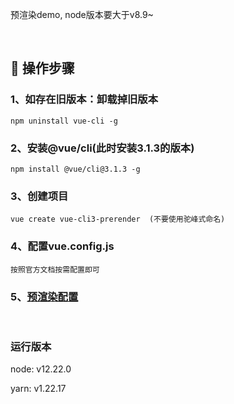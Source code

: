 预渲染demo, node版本要大于v8.9~

<br/>

## 🚀 操作步骤

### 1、如存在旧版本：卸载掉旧版本  

```
npm uninstall vue-cli -g 
```
### 2、安装@vue/cli(此时安装3.1.3的版本)
```
npm install @vue/cli@3.1.3 -g
```

### 3、创建项目
```
vue create vue-cli3-prerender  (不要使用驼峰式命名)
```

### 4、配置vue.config.js 
```
按照官方文档按需配置即可
```

### 5、[预渲染配置](https://learnku.com/articles/46637)

<br/>

### 运行版本
node: v12.22.0

yarn: v1.22.17
